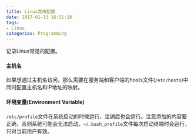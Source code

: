 ```yaml
---
title: Linux常用配置
date: 2017-01-13 16:51:18
tags:
- Linux
categories: Programming
---
```


记录Linux常见的配置。

<!-- more -->

#### 主机名

如果想通过主机名访问，那么需要在服务端和客户端的hosts文件(`/etc/hosts`)中同时配置主机名和IP地址的映射。


#### 环境变量(Environment Variable)

`/etc/profile`文件在系统启动的时候运行，注销后也会运行。注意添加的内容要正确，否则系统可能会无法启动。`~/.bash_profile`文件每次启动终端时会运行，只对当前用户有效。
